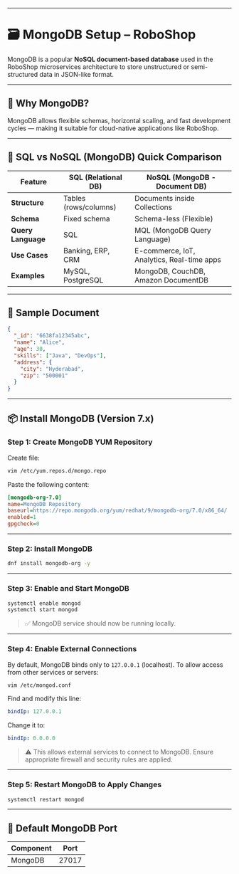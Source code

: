 
---

# 🗃️ MongoDB Setup – RoboShop

MongoDB is a popular **NoSQL document-based database** used in the RoboShop microservices architecture to store unstructured or semi-structured data in JSON-like format.

---

## 📌 Why MongoDB?

MongoDB allows flexible schemas, horizontal scaling, and fast development cycles — making it suitable for cloud-native applications like RoboShop.

---

## 🧾 SQL vs NoSQL (MongoDB) Quick Comparison

| Feature            | SQL (Relational DB)   | NoSQL (MongoDB - Document DB)              |
| ------------------ | --------------------- | ------------------------------------------ |
| **Structure**      | Tables (rows/columns) | Documents inside Collections               |
| **Schema**         | Fixed schema          | Schema-less (Flexible)                     |
| **Query Language** | SQL                   | MQL (MongoDB Query Language)               |
| **Use Cases**      | Banking, ERP, CRM     | E-commerce, IoT, Analytics, Real-time apps |
| **Examples**       | MySQL, PostgreSQL     | MongoDB, CouchDB, Amazon DocumentDB        |

---

## 🧪 Sample Document

```json
{
  "_id": "6638fa12345abc",
  "name": "Alice",
  "age": 30,
  "skills": ["Java", "DevOps"],
  "address": {
    "city": "Hyderabad",
    "zip": "500001"
  }
}
```

---

## 📦 Install MongoDB (Version 7.x)

### Step 1: Create MongoDB YUM Repository

Create file:

```bash
vim /etc/yum.repos.d/mongo.repo
```

Paste the following content:

```ini
[mongodb-org-7.0]
name=MongoDB Repository
baseurl=https://repo.mongodb.org/yum/redhat/9/mongodb-org/7.0/x86_64/
enabled=1
gpgcheck=0
```

---

### Step 2: Install MongoDB

```bash
dnf install mongodb-org -y
```

---

### Step 3: Enable and Start MongoDB

```bash
systemctl enable mongod
systemctl start mongod
```

> ✅ MongoDB service should now be running locally.

---

### Step 4: Enable External Connections

By default, MongoDB binds only to `127.0.0.1` (localhost). To allow access from other services or servers:

```bash
vim /etc/mongod.conf
```

Find and modify this line:

```yaml
bindIp: 127.0.0.1
```

Change it to:

```yaml
bindIp: 0.0.0.0
```

> ⚠️ This allows external services to connect to MongoDB. Ensure appropriate firewall and security rules are applied.

---

### Step 5: Restart MongoDB to Apply Changes

```bash
systemctl restart mongod
```

---
## 📍 Default MongoDB Port

| Component | Port  |
| --------- | ----- |
| MongoDB   | 27017 |

